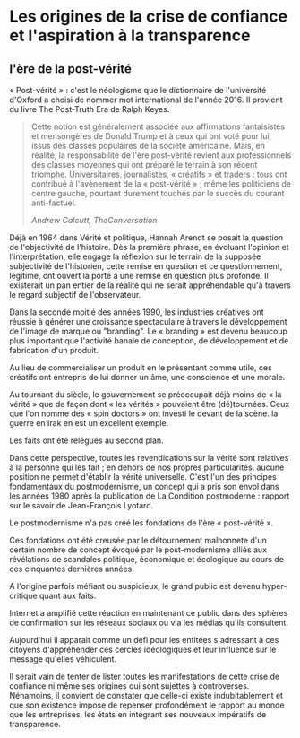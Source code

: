 # Les origines de la crise de confiance et l'aspiration à la transparence

## l'ère de la post-vérité

« Post-vérité » : c'est le néologisme que le dictionnaire de l'université d'Oxford a choisi de nommer mot international de l'année 2016. Il provient du livre The Post-Truth Era de Ralph Keyes.

> Cette notion est généralement associée aux affirmations fantaisistes et mensongères de Donald Trump et à ceux qui ont voté pour lui, issus des classes populaires de la société américaine. Mais, en réalité, la responsabilité de l'ère post-vérité revient aux professionnels des classes moyennes qui ont préparé le terrain à son récent triomphe. Universitaires, journalistes, « créatifs » et traders : tous ont contribué à l'avènement de la 
« post-vérité » ; même les politiciens de centre gauche, pourtant durement touchés par le succès du courant anti-factuel.
>
> *Andrew Calcutt, TheConversation*

Déjà en 1964 dans Vérité et politique, Hannah Arendt se posait la question de l'objectivité de l'histoire. Dès la première phrase, en évoluant l'opinion et l'interprétation, elle engage la réflexion sur le terrain de la supposée subjectivité de l'historien, cette remise en question et ce questionnement, légitime, ont ouvert la porte à une remise en question plus profonde. Il existerait un pan entier de la réalité qui ne serait appréhendable qu'à travers le regard subjectif de l'observateur.

Dans la seconde moitié des années 1990, les industries créatives ont réussie à générer une croissance spectaculaire  à travers le développement de l'image de marque ou "branding". Le « branding » est devenu beaucoup plus important que l'activité banale de conception, de développement et de fabrication d'un produit. 

Au lieu de commercialiser un produit en le présentant comme utile, ces créatifs ont entrepris de lui donner un âme, une conscience et une morale.

Au tournant du siècle, le gouvernement se préoccupait déjà moins de « la vérité » que de façon dont « les vérités » pouvaient être (dé)tournées. Ceux que l'on nomme des « spin doctors » ont investi le devant de la scène. la guerre en Irak en est un excellent exemple. 

Les faits ont été relégués au second plan. 

Dans cette perspective, toutes les revendications sur la vérité sont relatives à la personne qui les fait ; en dehors de nos propres particularités, aucune position ne permet d'établir 
la vérité universelle. C'est l'un des principes fondamentaux du postmodernisme, un concept qui a pris son envol dans les années 1980 après la publication de La Condition postmoderne : rapport sur le savoir de Jean-François Lyotard. 

Le postmodernisme n'a pas créé les fondations de l'ère « post-vérité ». 

Ces fondations ont été creusée par le détournement malhonnete d'un certain nombre de concept évoqué par le post-modernisme alliés aux révélations de scandales politique, économique et écologique au cours de ces cinquantes dernières années.

A l'origine parfois méfiant ou  suspicieux, le grand public est devenu hyper-critique quant aux faits.

Internet a amplifié cette réaction en maintenant ce public dans des sphères de confirmation sur les réseaux sociaux ou via les médias qu'ils consultent.

Aujourd'hui il apparait comme un défi pour les entitées s'adressant à ces citoyens d'appréhender ces cercles idéologiques et leur influence sur le message qu'elles véhiculent.

Il serait vain de tenter de lister toutes les manifestations de cette crise de confiance ni même ses origines qui sont sujettes à controverses. Nénamoins, il convient de constater que celle-ci existe indubitablement et que son existence impose de repenser profondément le rapport au monde que les entreprises, les états en intégrant ses nouveaux impératifs de transparence.


[//]: # (TODO: RELIRE MEMOIRE VIRGILE)
